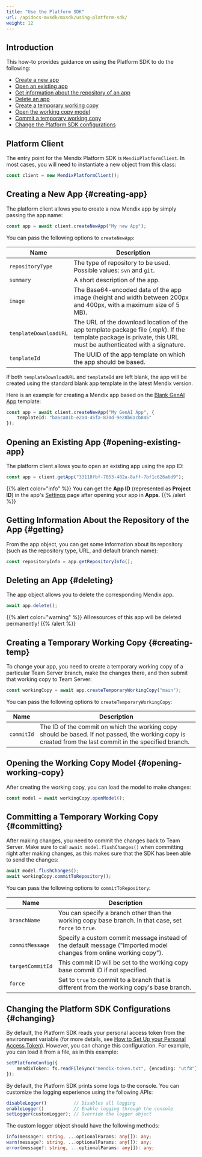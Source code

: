 ```yaml
---
title: "Use the Platform SDK"
url: /apidocs-mxsdk/mxsdk/using-platform-sdk/
weight: 12
---
```


## Introduction 

This how-to provides guidance on using the Platform SDK to do the following:

* [Create a new app](#creating-app)
* [Open an existing app](#opening-existing-app)
* [Get information about the repository of an app](#getting)
* [Delete an app](#deleting)
* [Create a temporary working copy](#creating-temp)
* [Open the working copy model](#opening-working-copy)
* [Commit a temporary working copy](#committing)
* [Change the Platform SDK configurations](#changing)

## Platform Client

The entry point for the Mendix Platform SDK is `MendixPlatformClient`. In most cases, you will need to instantiate a new object from this class:

```ts
const client = new MendixPlatformClient();
```

## Creating a New App {#creating-app}

The platform client allows you to create a new Mendix app by simply passing the app name:

```ts
const app = await client.createNewApp("My new App");
```

You can pass the following options to `createNewApp`:

| Name | Description | 
|--- | --- |
| `repositoryType` | The type of repository to be used. Possible values: `svn` and `git`. |
| `summary` | A short description of the app. |
| `image` | The Base64-encoded data of the app image (height and width between 200px and 400px, with a maximum size of 5 MB). |
| `templateDownloadURL` | The URL of the download location of the app template package file (*.mpk*). If the template package is private, this URL must be authenticated with a signature. |
| `templateId` | The UUID of the app template on which the app should be based. |

If both `templateDownloadURL` and `templateId` are left blank, the app will be created using the standard blank app template in the latest Mendix version.

Here is an example for creating a Mendix app based on the [Blank GenAI App](https://marketplace.mendix.com/link/component/227934) template:

```ts
const app = await client.createNewApp("My GenAI App", {
    templateId: "ba6ca01b-e2a4-45fa-870d-9e28b6acb845"
});
```

## Opening an Existing App {#opening-existing-app}

The platform client allows you to open an existing app using the app ID:

```ts
const app = client.getApp("33118fbf-7053-482a-8aff-7bf1c626a6d9");
```

{{% alert color="info" %}}
You can get the **App ID** (represented as **Project ID**) in the app's [Settings](/developerportal/collaborate/general-settings/) page after opening your app in **Apps**.
{{% /alert %}}

## Getting Information About the Repository of the App {#getting}

From the app object, you can get some information about its repository (such as the repository type, URL, and default branch name):

```ts
const repositoryInfo = app.getRepositoryInfo();
```

## Deleting an App {#deleting}

The app object allows you to delete the corresponding Mendix app. 

```ts
await app.delete();
```

{{% alert color="warning" %}}
All resources of this app will be deleted permanently!
{{% /alert %}}

## Creating a Temporary Working Copy {#creating-temp}

To change your app, you need to create a temporary working copy of a particular Team Server branch, make the changes there, and then submit that working copy to Team Server:

```ts
const workingCopy = await app.createTemporaryWorkingCopy("main");
```

You can pass the following options to `createTemporaryWorkingCopy`:

| Name | Description |
|--- | --- |
| `commitId` | The ID of the commit on which the working copy should be based. If not passed, the working copy is created from the last commit in the specified branch. |

## Opening the Working Copy Model {#opening-working-copy}

After creating the working copy, you can load the model to make changes:

```ts
const model = await workingCopy.openModel();
```

## Committing a Temporary Working Copy {#committing}

After making changes, you need to commit the changes back to Team Server. Make sure to call `await model.flushChanges()` when committing right after making changes, as this makes sure that the SDK has been able to send the changes:

```ts
await model.flushChanges();
await workingCopy.commitToRepository();
```

You can pass the following options to `commitToRepository`:

| Name | Description |
|--- | --- |
| `branchName` | You can specify a branch other than the working copy base branch. In that case, set `force` to `true`. |
| `commitMessage` | Specify a custom commit message instead of the default message ("Imported model changes from online working copy"). |
| `targetCommitId` | This commit ID will be set to the working copy base commit ID if not specified. |
| `force` | Set to `true` to commit to a branch that is different from the working copy's base branch. |

## Changing the Platform SDK Configurations {#changing}

By default, the Platform SDK reads your personal access token from the environment variable (for more details, see [How to Set Up your Personal Access Token](/apidocs-mxsdk/mxsdk/set-up-your-pat/)). However, you can change this configuration. For example, you can load it from a file, as in this example:

```ts
setPlatformConfig({
    mendixToken: fs.readFileSync("mendix-token.txt", {encoding: "utf8"})
});
```

By default, the Platform SDK prints some logs to the console. You can customize the logging experience using the following APIs:

```ts
disableLogger()          // Disables all logging
enableLogger()           // Enable logging through the console
setLogger(customLogger); // Override the logger object
```

The custom logger object should have the following methods:

```ts
info(message?: string, ...optionalParams: any[]): any;
warn(message?: string, ...optionalParams: any[]): any;
error(message?: string, ...optionalParams: any[]): any;
```
